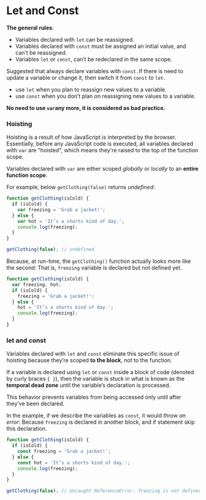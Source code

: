 # Let and Const

**The general rules**: 

* Variables declared with `let` can be reassigned.
* Variables declared with `const` must be assigned an initial value, and can’t be reassigned.
* Variables `let` or `const`, can’t be redeclared in the same scope.

Suggested that always declare variables with `const.`If there is need to update a variable or change it, then switch it from `const` to `let.`

* use `let` when you plan to reassign new values to a variable.
* use `const` when you don’t plan on reassigning new values to a variable.

**No need to use `var`any more, it is considered as bad practice.**

### Hoisting

Hoisting is a result of how JavaScript is interpreted by the browser. Essentially, before any JavaScript code is executed, all variables declared with `var` are "hoisted", which means they're raised to the top of the function scope. 

Variables declared with `var` are either scoped _globally_ or _locally_ to an **entire function scope**.

For example, below `getClothing(false)` returns _undefined_:

```javascript
function getClothing(isCold) {
  if (isCold) {
    var freezing = 'Grab a jacket!';
  } else {
    var hot = 'It’s a shorts kind of day.';
    console.log(freezing);
  }
}

getClothing(false); // undefined
```

Because, at run-time, the `getClothing()` function actually looks more like the second: That is, `freezing` variable is declared but not defined yet.

```javascript
function getClothing(isCold) {
  var freezing, hot;
  if (isCold) {
    freezing = 'Grab a jacket!';
  } else {
    hot = 'It’s a shorts kind of day.';
    console.log(freezing);
  }
}
```

### 

### let and const

Variables declared with `let` and `const` eliminate this specific issue of hoisting because they’re scoped **to the block**, not to the function. 

If a variable is declared using `let` or `const` inside a block of code \(denoted by curly braces `{ }`\), then the variable is stuck in what is known as the **temporal dead zone** until the variable’s declaration is processed. 

This behavior prevents variables from being accessed only until after they’ve been declared.

In the example, if we describe the variables as `const`, it would _throw an error_: Because `freezing` is declared in another block, and if statement skip this declaration.

```javascript
function getClothing(isCold) {
  if (isCold) {
    const freezing = 'Grab a jacket!';
  } else {
    const hot = 'It’s a shorts kind of day.';
    console.log(freezing);
  }
}

getClothing(false); // Uncaught ReferenceError: freezing is not defined
```

